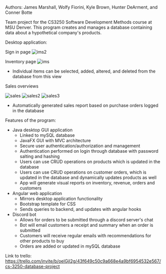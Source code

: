 Authors: 
James Marshall, Wolfy Fiorini, Kyle Brown, Hunter DeArment, and Conner Botte

Team project for the CS3250 Software Development Methods course at MSU Denver. 
This program creates and manages a database containing data about a hypothetical company's products. 

Desktop application:

Sign in page
![ims2](https://github.com/Wolfy319/Java-Inventory-Manager/assets/60371754/c32b628d-4946-4d48-9ec6-ffeddc176905)

Inventory page
![ims](https://github.com/Wolfy319/Java-Inventory-Manager/assets/60371754/c0a6a582-e770-4e42-91cf-367a010b92fb)
- Individual items can be selected, added, altered, and deleted from the database from this view

Sales overviews

![sales](https://github.com/Wolfy319/Java-Inventory-Manager/assets/60371754/3fea0989-e19f-41ac-bb4d-3ff08b6748ed)
![sales2](https://github.com/Wolfy319/Java-Inventory-Manager/assets/60371754/b1a55cb9-98f7-47e6-afac-0d9bc2527149)
![sales3](https://github.com/Wolfy319/Java-Inventory-Manager/assets/60371754/13ba5291-ab6b-4214-a6aa-34d5f66bc079)
- Automatically generated sales report based on purchase orders logged in the database

Features of the program:
- Java desktop GUI application 
  - Linked to mySQL database
  - JavaFX GUI with MVC architecture
  - Secure user authentication/authorization and management
  - Authentication performed on login through database with password salting and hashing
  - Users can use CRUD operations on products which is updated in the database
  - Users can use CRUD operations on customer orders, which is updated in the database and dynamically updates products as well
  - App will generate visual reports on inventory, revenue, orders and customers 
- Angular web application
  - Mirrors desktop application functionality
  - Bootstrap template for CSS
  - Sends queries to backend, and updates with angular hooks
- Discord bot
  - Allows for orders to be submitted through a discord server's chat
  - Bot will email customers a receipt and summary when an order is submitted 
  - Customers will receive regular emails with recommendations for other products to buy
  - Orders are added or updated in mySQL database

Link to trello: https://trello.com/invite/b/oelGjI2g/43f649c50c9a668e4a9bf6954532e567/cs-3250-database-project
